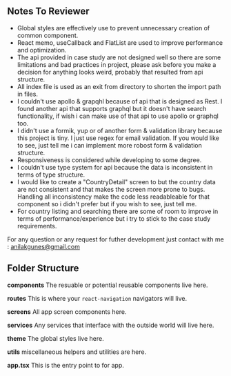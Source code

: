 ## **Notes To Reviewer**

- Global styles are effectively use to prevent unnecessary creation of common component.
- React memo, useCallback and FlatList are used to improve performance and optimization.
- The api provided in case study are not designed well so there are some limitations and bad practices in project, please ask before you make a decision for anything looks weird, probably that resulted from api structure.
- All index file is used as an exit from directory to shorten the import path in files.
- I couldn't use apollo & grapqhl because of api that is designed as Rest. I found another api that supports graphql but it doesn't have search functionality, if wish i can make use of that api to use apollo or graphql too.
- I didn't use a formik, yup or of another form & validation library because this project is tiny. I just use regex for email validation. If you would like to see, just tell me i can implement more robost form & validation structure.
- Responsiveness is considered while developing to some degree.
- I couldn't use type system for api because the data is inconsistent in terms of type structure.
- I would like to create a "CountryDetail" screen to but the country data are not consistent and that makes the screen more prone to bugs. Handling all inconsistency make the code less readableable for that component so i didn't prefer but if you wish to see, just tell me.
- For country listing and searching there are some of room to improve in terms of performance/experience but i try to stick to the case study requirements.

For any question or any request for futher development just contact with me : anilakgunes@gmail.com

## **Folder Structure**

**components**
The resuable or potential reusable components live here.

**routes**
This is where your `react-navigation` navigators will live.

**screens**
All app screen components here.

**services**
Any services that interface with the outside world will live here.

**theme**
The global styles live here.

**utils**
miscellaneous helpers and utilities are here.

**app.tsx** This is the entry point to for app.
